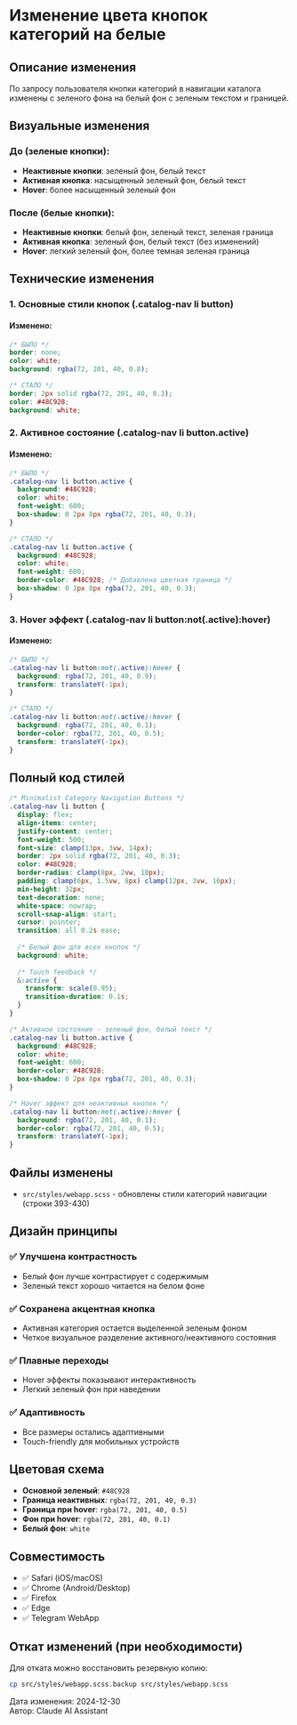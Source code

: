 # Изменение цвета кнопок категорий на белые

## Описание изменения

По запросу пользователя кнопки категорий в навигации каталога изменены с зеленого фона на белый фон с зеленым текстом и границей.

## Визуальные изменения

### До (зеленые кнопки):
- **Неактивные кнопки**: зеленый фон, белый текст
- **Активная кнопка**: насыщенный зеленый фон, белый текст
- **Hover**: более насыщенный зеленый фон

### После (белые кнопки):
- **Неактивные кнопки**: белый фон, зеленый текст, зеленая граница
- **Активная кнопка**: зеленый фон, белый текст (без изменений)
- **Hover**: легкий зеленый фон, более темная зеленая граница

## Технические изменения

### 1. Основные стили кнопок (.catalog-nav li button)

#### Изменено:
```scss
/* БЫЛО */
border: none;
color: white;
background: rgba(72, 201, 40, 0.8);

/* СТАЛО */
border: 2px solid rgba(72, 201, 40, 0.3);
color: #48C928;
background: white;
```

### 2. Активное состояние (.catalog-nav li button.active)

#### Изменено:
```scss
/* БЫЛО */
.catalog-nav li button.active {
  background: #48C928;
  color: white;
  font-weight: 600;
  box-shadow: 0 2px 8px rgba(72, 201, 40, 0.3);
}

/* СТАЛО */
.catalog-nav li button.active {
  background: #48C928;
  color: white;
  font-weight: 600;
  border-color: #48C928; /* Добавлена цветная граница */
  box-shadow: 0 2px 8px rgba(72, 201, 40, 0.3);
}
```

### 3. Hover эффект (.catalog-nav li button:not(.active):hover)

#### Изменено:
```scss
/* БЫЛО */
.catalog-nav li button:not(.active):hover {
  background: rgba(72, 201, 40, 0.9);
  transform: translateY(-1px);
}

/* СТАЛО */
.catalog-nav li button:not(.active):hover {
  background: rgba(72, 201, 40, 0.1);
  border-color: rgba(72, 201, 40, 0.5);
  transform: translateY(-1px);
}
```

## Полный код стилей

```scss
/* Minimalist Category Navigation Buttons */
.catalog-nav li button {
  display: flex;
  align-items: center;
  justify-content: center;
  font-weight: 500;
  font-size: clamp(13px, 3vw, 14px);
  border: 2px solid rgba(72, 201, 40, 0.3);
  color: #48C928;
  border-radius: clamp(8px, 2vw, 10px);
  padding: clamp(6px, 1.5vw, 8px) clamp(12px, 3vw, 16px);
  min-height: 32px;
  text-decoration: none;
  white-space: nowrap;
  scroll-snap-align: start;
  cursor: pointer;
  transition: all 0.2s ease;
  
  /* Белый фон для всех кнопок */
  background: white;
  
  /* Touch feedback */
  &:active {
    transform: scale(0.95);
    transition-duration: 0.1s;
  }
}

/* Активное состояние - зеленый фон, белый текст */
.catalog-nav li button.active {
  background: #48C928;
  color: white;
  font-weight: 600;
  border-color: #48C928;
  box-shadow: 0 2px 8px rgba(72, 201, 40, 0.3);
}

/* Hover эффект для неактивных кнопок */
.catalog-nav li button:not(.active):hover {
  background: rgba(72, 201, 40, 0.1);
  border-color: rgba(72, 201, 40, 0.5);
  transform: translateY(-1px);
}
```

## Файлы изменены

- `src/styles/webapp.scss` - обновлены стили категорий навигации (строки 393-430)

## Дизайн принципы

### ✅ Улучшена контрастность
- Белый фон лучше контрастирует с содержимым
- Зеленый текст хорошо читается на белом фоне

### ✅ Сохранена акцентная кнопка
- Активная категория остается выделенной зеленым фоном
- Четкое визуальное разделение активного/неактивного состояния

### ✅ Плавные переходы
- Hover эффекты показывают интерактивность
- Легкий зеленый фон при наведении

### ✅ Адаптивность
- Все размеры остались адаптивными
- Touch-friendly для мобильных устройств

## Цветовая схема

- **Основной зеленый**: `#48C928`
- **Граница неактивных**: `rgba(72, 201, 40, 0.3)`
- **Граница при hover**: `rgba(72, 201, 40, 0.5)`
- **Фон при hover**: `rgba(72, 201, 40, 0.1)`
- **Белый фон**: `white`

## Совместимость

- ✅ Safari (iOS/macOS)
- ✅ Chrome (Android/Desktop)
- ✅ Firefox
- ✅ Edge  
- ✅ Telegram WebApp

## Откат изменений (при необходимости)

Для отката можно восстановить резервную копию:
```bash
cp src/styles/webapp.scss.backup src/styles/webapp.scss
```

Дата изменения: 2024-12-30  
Автор: Claude AI Assistant
